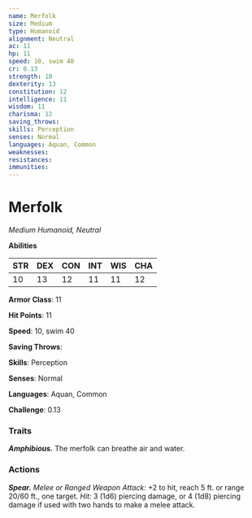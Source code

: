 ```yaml
---
name: Merfolk
size: Medium
type: Humanoid
alignment: Neutral
ac: 11
hp: 11
speed: 10, swim 40
cr: 0.13
strength: 10
dexterity: 13
constitution: 12
intelligence: 11
wisdom: 11
charisma: 12
saving_throws: 
skills: Perception
senses: Normal
languages: Aquan, Common
weaknesses:
resistances:
immunities:
---
```


# Merfolk

*Medium Humanoid, Neutral*

**Abilities**

| STR | DEX | CON | INT | WIS | CHA |
| --- | --- | --- | --- | --- | --- |
| 10 | 13 | 12 | 11 | 11 | 12 |

**Armor Class**: 11

**Hit Points**: 11

**Speed**: 10, swim 40

**Saving Throws**: 

**Skills**: Perception

**Senses**: Normal

**Languages**: Aquan, Common

**Challenge**: 0.13


### Traits
***Amphibious.*** The merfolk can breathe air and water.

### Actions
***Spear.*** *Melee or *Ranged Weapon Attack:** +2 to hit, reach 5 ft. or range 20/60 ft., one target. *Hit:* 3 (1d6) piercing damage, or 4 (1d8) piercing damage if used with two hands to make a melee attack.
